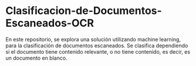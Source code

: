 # Clasificacion-de-Documentos-Escaneados-OCR
En este repositorio, se explora una solución utilizando machine learning, para la clasificación de documentos escaneados. Se clasifica dependiendo si el documento tiene contenido relevante, o no tiene contenido, es decir, es un documento en blanco.
